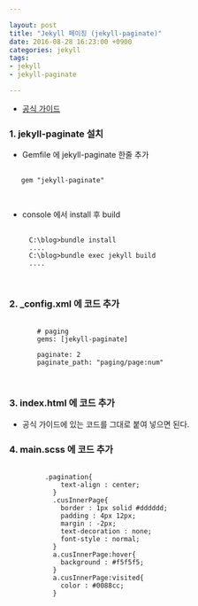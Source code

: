 ```yaml
---

layout: post 
title: "Jekyll 페이징 (jekyll-paginate)" 
date: 2016-08-28 16:23:00 +0900
categories: jekyll
tags:
- jekyll
- jekyll-paginate

---
```


 * [공식 가이드](http://jekyllrb-ko.github.io/docs/pagination/)
 
### 1. jekyll-paginate 설치 ###
 
  * Gemfile 에 jekyll-paginate 한줄 추가
  <pre>
  <code>
   gem "jekyll-paginate"
  </code>
  </pre>
  
  * console 에서 install 후 build
  <pre>
    <code>
     C:\blog>bundle install
     ....
     C:\blog>bundle exec jekyll build
     ....
    </code>
    </pre>
    
### 2. _config.xml 에 코드 추가 ###
  
   <pre>
      <code class="javascript">
       # paging
       gems: [jekyll-paginate]
       
       paginate: 2
       paginate_path: "paging/page:num"
      </code>
    </pre>
    
### 3. index.html 에 코드 추가 ###    

  * 공식 가이드에 있는 코드를 그대로 붙여 넣으면 된다.

### 4. main.scss 에 코드 추가 ###
   
   <pre>
        <code>
         .pagination{
             text-align : center;
           }
           .cusInnerPage{
             border : 1px solid #dddddd;
             padding : 4px 12px;
             margin : -2px;
             text-decoration : none;
             font-style : normal;
           }
           a.cusInnerPage:hover{
             background : #f5f5f5;
           }
           a.cusInnerPage:visited{
             color : #0088cc;
           }
        </code>
      </pre>
      
  